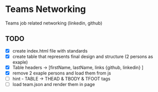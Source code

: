 # Teams Networking

Teams job related networking (linkedin, github)

## TODO

- [x] create index.html file with standards
- [x] create table that represents final design and structure (2 persons as exaple)
- [x] Table headers -> [firstName, lastName, links {github, linkedin} ]
- [x] remove 2 exaple persons and load them from js
- [ ] hint - TABLE -> THEAD & TBODY & TFOOT tags
- [ ] load team.json and render them in page